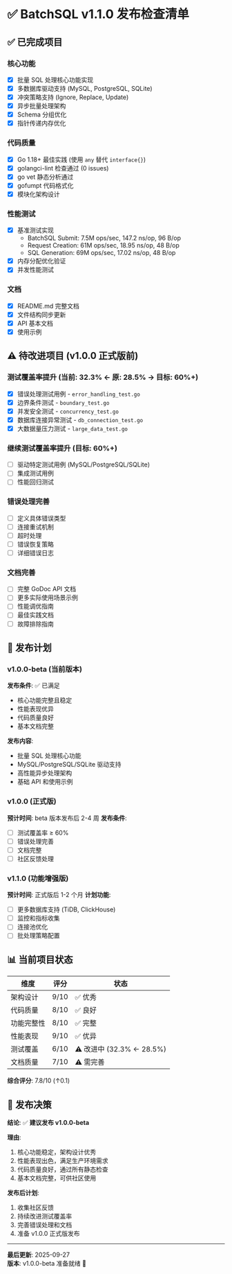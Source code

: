 # ✅ BatchSQL v1.1.0 发布检查清单

## ✅ 已完成项目

### 核心功能
- [x] 批量 SQL 处理核心功能实现
- [x] 多数据库驱动支持 (MySQL, PostgreSQL, SQLite)
- [x] 冲突策略支持 (Ignore, Replace, Update)
- [x] 异步批量处理架构
- [x] Schema 分组优化
- [x] 指针传递内存优化

### 代码质量
- [x] Go 1.18+ 最佳实践 (使用 `any` 替代 `interface{}`)
- [x] golangci-lint 检查通过 (0 issues)
- [x] go vet 静态分析通过
- [x] gofumpt 代码格式化
- [x] 模块化架构设计

### 性能测试
- [x] 基准测试实现
  - BatchSQL Submit: 7.5M ops/sec, 147.2 ns/op, 96 B/op
  - Request Creation: 61M ops/sec, 18.95 ns/op, 48 B/op
  - SQL Generation: 69M ops/sec, 17.02 ns/op, 48 B/op
- [x] 内存分配优化验证
- [x] 并发性能测试

### 文档
- [x] README.md 完整文档
- [x] 文件结构同步更新
- [x] API 基本文档
- [x] 使用示例

## ⚠️ 待改进项目 (v1.0.0 正式版前)

### 测试覆盖率提升 (当前: 32.3% ← 原: 28.5% → 目标: 60%+)
- [x] 错误处理测试用例 - `error_handling_test.go`
- [x] 边界条件测试 - `boundary_test.go`  
- [x] 并发安全测试 - `concurrency_test.go`
- [x] 数据库连接异常测试 - `db_connection_test.go`
- [x] 大数据量压力测试 - `large_data_test.go`

### 继续测试覆盖率提升 (目标: 60%+)
- [ ] 驱动特定测试用例 (MySQL/PostgreSQL/SQLite)
- [ ] 集成测试用例
- [ ] 性能回归测试

### 错误处理完善
- [ ] 定义具体错误类型
- [ ] 连接重试机制
- [ ] 超时处理
- [ ] 错误恢复策略
- [ ] 详细错误日志

### 文档完善
- [ ] 完整 GoDoc API 文档
- [ ] 更多实际使用场景示例
- [ ] 性能调优指南
- [ ] 最佳实践文档
- [ ] 故障排除指南

## 🎯 发布计划

### v1.0.0-beta (当前版本)
**发布条件**: ✅ 已满足
- 核心功能完整且稳定
- 性能表现优异
- 代码质量良好
- 基本文档完整

**发布内容**:
- 批量 SQL 处理核心功能
- MySQL/PostgreSQL/SQLite 驱动支持
- 高性能异步处理架构
- 基础 API 和使用示例

### v1.0.0 (正式版)
**预计时间**: beta 版本发布后 2-4 周
**发布条件**:
- [ ] 测试覆盖率 ≥ 60%
- [ ] 错误处理完善
- [ ] 文档完整
- [ ] 社区反馈处理

### v1.1.0 (功能增强版)
**预计时间**: 正式版后 1-2 个月
**计划功能**:
- [ ] 更多数据库支持 (TiDB, ClickHouse)
- [ ] 监控和指标收集
- [ ] 连接池优化
- [ ] 批处理策略配置

## 📊 当前项目状态

| 维度 | 评分 | 状态 |
|------|------|------|
| 架构设计 | 9/10 | ✅ 优秀 |
| 代码质量 | 8/10 | ✅ 良好 |
| 功能完整性 | 8/10 | ✅ 完整 |
| 性能表现 | 9/10 | ✅ 优异 |
| 测试覆盖 | 6/10 | ⚠️ 改进中 (32.3% ← 28.5%) |
| 文档质量 | 7/10 | ⚠️ 需完善 |

**综合评分**: 7.8/10 (↑0.1)

## 🚀 发布决策

**结论**: ✅ **建议发布 v1.0.0-beta**

**理由**:
1. 核心功能稳定，架构设计优秀
2. 性能表现出色，满足生产环境需求
3. 代码质量良好，通过所有静态检查
4. 基本文档完整，可供社区使用

**发布后计划**:
1. 收集社区反馈
2. 持续改进测试覆盖率
3. 完善错误处理和文档
4. 准备 v1.0.0 正式版发布

---

**最后更新**: 2025-09-27  
**版本**: v1.0.0-beta 准备就绪 🎉